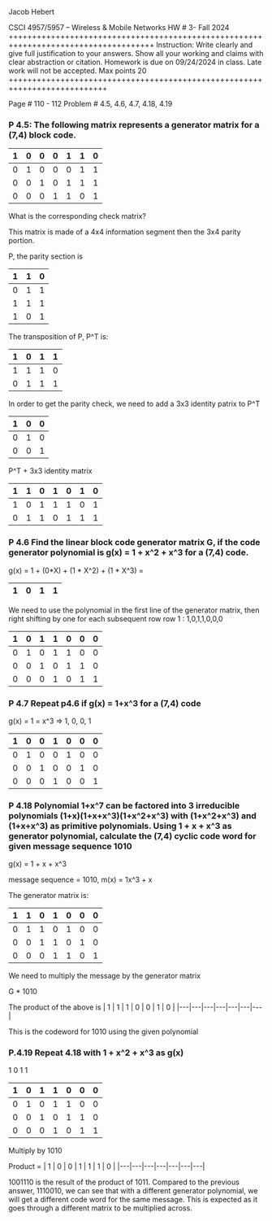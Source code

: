 Jacob Hebert

CSCI 4957/5957 – Wireless & Mobile Networks
HW # 3- Fall 2024
+++++++++++++++++++++++++++++++++++++++++++++++++++++++++++++++++++++++++++++++++++++
Instruction: Write clearly and give full justification to your answers. Show all your working and claims with clear abstraction or citation. Homework is due on 09/24/2024 in class. Late work will not be accepted.  Max points 20
+++++++++++++++++++++++++++++++++++++++++++++++++++++++++++++++++++++++++++

Page # 110 - 112
Problem # 4.5, 4.6, 4.7, 4.18, 4.19


### P 4.5: The following matrix represents a generator matrix for a (7,4) block code.

| 1 | 0 | 0 | 0 | 1 | 1 | 0 |
|---|---|---|---|---|---|---|
| 0 | 1 | 0 | 0 | 0 | 1 | 1 |
| 0 | 0 | 1 | 0 | 1 | 1 | 1 |
| 0 | 0 | 0 | 1 | 1 | 0 | 1 |


What is the corresponding check matrix?

This matrix is made of a 4x4 information segment then the 3x4 parity portion.

P, the parity section is 

| 1 | 1 | 0 |
|---|---|---|
| 0 | 1 | 1 |
| 1 | 1 | 1 |
| 1 | 0 | 1 |

The transposition of P, P^T is:

| 1 | 0 | 1 | 1 |
|---|---|---|---|
| 1 | 1 | 1 | 0 |
| 0 | 1 | 1 | 1 |

In order to get the parity check, we need to add a 3x3 identity patrix to P^T

| 1 | 0 | 0 |
|---|---|---|
| 0 | 1 | 0 |
| 0 | 0 | 1 |

P^T + 3x3 identity matrix

| 1 | 1 | 0 | 1 | 0 | 1 | 0 |
|---|---|---|---|---|---|---|
| 1 | 0 | 1 | 1 | 1 | 0 | 1 |
| 0 | 1 | 1 | 0 | 1 | 1 | 1 |


### P 4.6 Find the linear block code generator matrix **G**, if the code generator polynomial is g(x) = 1 + x^2 + x^3 for a (7,4) code.

g(x) = 1 + (0*X) + (1 * X^2) + (1 * X^3) = 

| 1 | 0 | 1 | 1 |
|---|---|---|---|

We need to use the polynomial in the first line of the generator matrix, then right shifting by one for each subsequent row
row 1 : 1,0,1,1,0,0,0

| 1 | 0 | 1 | 1 | 0 | 0 | 0 |
|---|---|---|---|---|---|---|
| 0 | 1 | 0 | 1 | 1 | 0 | 0 |
| 0 | 0 | 1 | 0 | 1 | 1 | 0 |
| 0 | 0 | 0 | 1 | 0 | 1 | 1 |
>



### P 4.7 Repeat p4.6 if g(x) = 1+x^3 for a (7,4) code

g(x) = 1 = x^3 => 1, 0, 0, 1

| 1 | 0 | 0 | 1 | 0 | 0 | 0 |
|---|---|---|---|---|---|---|
| 0 | 1 | 0 | 0 | 1 | 0 | 0 |
| 0 | 0 | 1 | 0 | 0 | 1 | 0 |
| 0 | 0 | 0 | 1 | 0 | 0 | 1 |


### P 4.18 Polynomial 1+x^7 can be factored into 3 irreducible polynomials (1+x)(1+x+x^3)(1+x^2+x^3) with (1+x^2+x^3) and (1+x+x^3) as primitive polynomials. Using 1 + x + x^3 as generator polynomial, calculate the (7,4) cyclic code word for given message sequence 1010

g(x) = 1 + x + x^3

message sequence = 1010, m(x) = 1x^3 + x

The generator matrix is: 

| 1 | 1 | 0 | 1 | 0 | 0 | 0 |
|---|---|---|---|---|---|---|
| 0 | 1 | 1 | 0 | 1 | 0 | 0 |   
| 0 | 0 | 1 | 1 | 0 | 1 | 0 |
| 0 | 0 | 0 | 1 | 1 | 0 | 1 |

We need to multiply the message by the generator matrix

G * 1010

The product of the above is 
| 1 | 1 | 1 | 0 | 0 | 1 | 0 |
|---|---|---|---|---|---|---|

This is the codeword for 1010 using the given polynomial

### P.4.19 Repeat 4.18 with 1 + x^2 + x^3 as g(x)

1 0 1 1

| 1 | 0 | 1 | 1 | 0 | 0 | 0 |
|---|---|---|---|---|---|---|
| 0 | 1 | 0 | 1 | 1 | 0 | 0 |   
| 0 | 0 | 1 | 0 | 1 | 1 | 0 |
| 0 | 0 | 0 | 1 | 0 | 1 | 1 |

Multiply by 1010

Product = 
| 1 | 0 | 0 | 1 | 1 | 1 | 0 |
|---|---|---|---|---|---|---|

1001110 is the result of the product of 1011. Compared to the previous answer, 1110010, we can see that with a different generator polynomial, we will get a different code word for the same message. This is expected as it goes through a different matrix to be multiplied across.